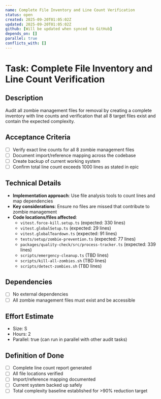 ```yaml
---
name: Complete File Inventory and Line Count Verification
status: open
created: 2025-09-20T01:05:02Z
updated: 2025-09-20T01:05:02Z
github: [Will be updated when synced to GitHub]
depends_on: []
parallel: true
conflicts_with: []
---
```


# Task: Complete File Inventory and Line Count Verification

## Description

Audit all zombie management files for removal by creating a complete inventory
with line counts and verification that all 8 target files exist and contain the
expected complexity.

## Acceptance Criteria

- [ ] Verify exact line counts for all 8 zombie management files
- [ ] Document import/reference mapping across the codebase
- [ ] Create backup of current working system
- [ ] Confirm total line count exceeds 1000 lines as stated in epic

## Technical Details

- **Implementation approach**: Use file analysis tools to count lines and map
  dependencies
- **Key considerations**: Ensure no files are missed that contribute to zombie
  management
- **Code locations/files affected**:
  - `vitest.force-kill.setup.ts` (expected: 330 lines)
  - `vitest.globalSetup.ts` (expected: 29 lines)
  - `vitest.globalTeardown.ts` (expected: 91 lines)
  - `tests/setup/zombie-prevention.ts` (expected: 77 lines)
  - `packages/quality-check/src/process-tracker.ts` (expected: 339 lines)
  - `scripts/emergency-cleanup.ts` (TBD lines)
  - `scripts/kill-all-zombies.sh` (TBD lines)
  - `scripts/detect-zombies.sh` (TBD lines)

## Dependencies

- [ ] No external dependencies
- [ ] All zombie management files must exist and be accessible

## Effort Estimate

- Size: S
- Hours: 2
- Parallel: true (can run in parallel with other audit tasks)

## Definition of Done

- [ ] Complete line count report generated
- [ ] All file locations verified
- [ ] Import/reference mapping documented
- [ ] Current system backed up safely
- [ ] Total complexity baseline established for >90% reduction target
